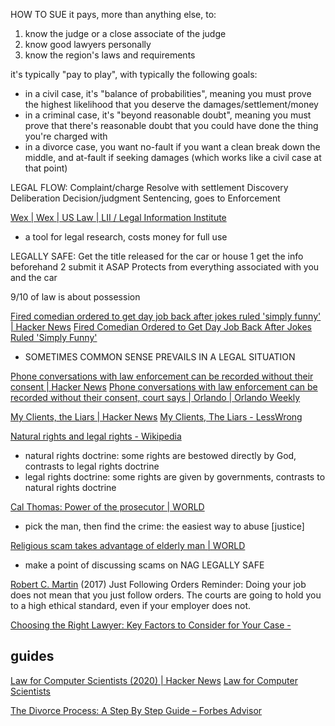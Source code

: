 
HOW TO SUE
it pays, more than anything else, to:
1. know the judge or a close associate of the judge
2. know good lawyers personally
3. know the region's laws and requirements

it's typically "pay to play", with typically the following goals:
- in a civil case, it's "balance of probabilities", meaning you must prove the highest likelihood that you deserve the damages/settlement/money
- in a criminal case, it's "beyond reasonable doubt", meaning you must prove that there's reasonable doubt that you could have done the thing you're charged with
- in a divorce case, you want no-fault if you want a clean break down the middle, and at-fault if seeking damages (which works like a civil case at that point)

LEGAL FLOW:
Complaint/charge
  Resolve with settlement
Discovery
Deliberation
Decision/judgment
Sentencing, goes to Enforcement

[Wex | Wex | US Law | LII / Legal Information Institute](https://www.law.cornell.edu/wex)
- a tool for legal research, costs money for full use

LEGALLY SAFE:
Get the title released for the car or house
1 get the info beforehand
2 submit it ASAP
Protects from everything associated with you and the car

9/10 of law is about possession

[Fired comedian ordered to get day job back after jokes ruled 'simply funny' | Hacker News](https://news.ycombinator.com/item?id=38881204)
[Fired Comedian Ordered to Get Day Job Back After Jokes Ruled 'Simply Funny'](https://www.vice.com/en/article/m7b4nq/fired-comedian-ordered-to-get-day-job-back-after-jokes-ruled-simply-funny)
- SOMETIMES COMMON SENSE PREVAILS IN A LEGAL SITUATION

[Phone conversations with law enforcement can be recorded without their consent | Hacker News](https://news.ycombinator.com/item?id=40044863)
[Phone conversations with law enforcement can be recorded without their consent, court says | Orlando | Orlando Weekly](https://www.orlandoweekly.com/news/phone-conversations-with-law-enforcement-can-be-recorded-without-their-consent-court-says-36640808)

[My Clients, the Liars | Hacker News](https://news.ycombinator.com/item?id=39656475)
[My Clients, The Liars - LessWrong](https://www.lesswrong.com/posts/h99tRkpQGxwtb9Dpv/my-clients-the-liars)

[Natural rights and legal rights - Wikipedia](https://en.wikipedia.org/wiki/Natural_rights_and_legal_rights)
- natural rights doctrine: some rights are bestowed directly by God, contrasts to legal rights doctrine
- legal rights doctrine: some rights are given by governments, contrasts to natural rights doctrine

[Cal Thomas: Power of the prosecutor | WORLD](https://wng.org/podcasts/cal-thomas-power-of-the-prosecutor-1717635794)
- pick the man, then find the crime: the easiest way to abuse [justice]

[Religious scam takes advantage of elderly man | WORLD](https://wng.org/roundups/religious-scam-takes-advantage-of-elderly-man-1717801908)
- make a point of discussing scams on NAG LEGALLY SAFE

[Robert C. Martin](https://blog.cleancoder.com/uncle-bob/2017/08/28/JustFollowingOders.html)
(2017) Just Following Orders
Reminder: Doing your job does not mean that you just follow orders. The courts are going to hold you to a high ethical standard, even if your employer does not.

[Choosing the Right Lawyer: Key Factors to Consider for Your Case -](https://ebooks6.com/choosing-the-right-lawyer-key-factors-to-consider-for-your-case/)

## guides

[Law for Computer Scientists (2020) | Hacker News](https://news.ycombinator.com/item?id=39168602)
[Law for Computer Scientists](https://lawforcomputerscientists.pubpub.org/)

[The Divorce Process: A Step By Step Guide – Forbes Advisor](https://www.forbes.com/advisor/legal/divorce/divorce-process/)
